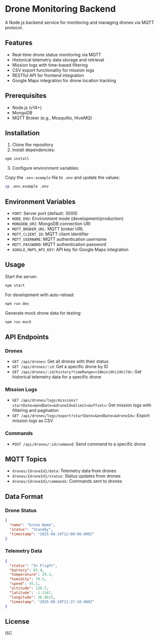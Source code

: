 # Drone Monitoring Backend

A Node.js backend service for monitoring and managing drones via MQTT protocol.

## Features

- Real-time drone status monitoring via MQTT
- Historical telemetry data storage and retrieval
- Mission logs with time-based filtering
- CSV export functionality for mission logs
- RESTful API for frontend integration
- Google Maps integration for drone location tracking

## Prerequisites

- Node.js (v14+)
- MongoDB
- MQTT Broker (e.g., Mosquitto, HiveMQ)

## Installation

1. Clone the repository
2. Install dependencies:

```bash
npm install
```

3. Configure environment variables:

Copy the `.env.example` file to `.env` and update the values:

```bash
cp .env.example .env
```

## Environment Variables

- `PORT`: Server port (default: 3000)
- `NODE_ENV`: Environment mode (development/production)
- `MONGODB_URI`: MongoDB connection URI
- `MQTT_BROKER_URL`: MQTT broker URL
- `MQTT_CLIENT_ID`: MQTT client identifier
- `MQTT_USERNAME`: MQTT authentication username
- `MQTT_PASSWORD`: MQTT authentication password
- `GOOGLE_MAPS_API_KEY`: API key for Google Maps integration

## Usage

Start the server:

```bash
npm start
```

For development with auto-reload:

```bash
npm run dev
```

Generate mock drone data for testing:

```bash
npm run mock
```

## API Endpoints

### Drones

- `GET /api/drones`: Get all drones with their status
- `GET /api/drones/:id`: Get a specific drone by ID
- `GET /api/drones/:id/history?timeRange=<10min|6h|24h|7d>`: Get historical telemetry data for a specific drone

### Mission Logs

- `GET /api/drones/logs/missions?startDate=&endDate=&droneId=&limit=&offset=`: Get mission logs with filtering and pagination
- `GET /api/drones/logs/export?startDate=&endDate=&droneId=`: Export mission logs as CSV

### Commands

- `POST /api/drones/:id/command`: Send command to a specific drone

## MQTT Topics

- `drones/{droneId}/data`: Telemetry data from drones
- `drones/{droneId}/status`: Status updates from drones
- `drones/{droneId}/commands`: Commands sent to drones

## Data Format

### Drone Status

```json
{
  "name": "Drone Name",
  "status": "Standby",
  "timestamp": "2025-08-10T12:00:00.000Z"
}
```

### Telemetry Data

```json
{
  "status": "In Flight",
  "battery": 85.4,
  "temperature": 29.3,
  "humidity": 70.5,
  "speed": 45.2,
  "altitude": 120.5,
  "latitude": -1.3167,
  "longitude": 36.8833,
  "timestamp": "2025-08-10T12:37:10.000Z"
}
```

## License

ISC